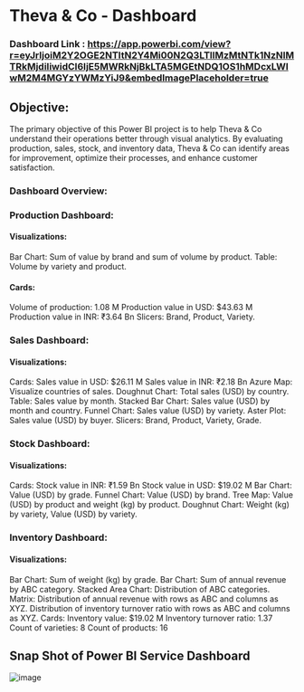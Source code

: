 # Theva & Co - Dashboard

### Dashboard Link : https://app.powerbi.com/view?r=eyJrIjoiM2Y2OGE2NTItN2Y4Mi00N2Q3LTllMzMtNTk1NzNlMTRkMjdiIiwidCI6IjE5MWRkNjBkLTA5MGEtNDQ1OS1hMDcxLWIwM2M4MGYzYWMzYiJ9&embedImagePlaceholder=true

## Objective:
The primary objective of this Power BI project is to help Theva & Co understand their operations better through visual analytics. By evaluating production, sales, stock, and inventory data, Theva & Co can identify areas for improvement, optimize their processes, and enhance customer satisfaction.

### Dashboard Overview:

### Production Dashboard:

#### Visualizations:
Bar Chart: Sum of value by brand and sum of volume by product.
Table: Volume by variety and product.
#### Cards:
Volume of production: 1.08 M
Production value in USD: $43.63 M
Production value in INR: ₹3.64 Bn
Slicers: Brand, Product, Variety.

### Sales Dashboard:

#### Visualizations:
Cards:
Sales value in USD: $26.11 M
Sales value in INR: ₹2.18 Bn
Azure Map: Visualize countries of sales.
Doughnut Chart: Total sales (USD) by country.
Table: Sales value by month.
Stacked Bar Chart: Sales value (USD) by month and country.
Funnel Chart: Sales value (USD) by variety.
Aster Plot: Sales value (USD) by buyer.
Slicers: Brand, Product, Variety, Grade.

### Stock Dashboard:

#### Visualizations:
Cards:
Stock value in INR: ₹1.59 Bn
Stock value in USD: $19.02 M
Bar Chart: Value (USD) by grade.
Funnel Chart: Value (USD) by brand.
Tree Map: Value (USD) by product and weight (kg) by product.
Doughnut Chart: Weight (kg) by variety, Value (USD) by variety.

### Inventory Dashboard:

#### Visualizations:
Bar Chart: Sum of weight (kg) by grade.
Bar Chart: Sum of annual revenue by ABC category.
Stacked Area Chart: Distribution of ABC categories.
Matrix:
Distribution of annual revenue with rows as ABC and columns as XYZ.
Distribution of inventory turnover ratio with rows as ABC and columns as XYZ.
Cards:
Inventory value: $19.02 M
Inventory turnover ratio: 1.37
Count of varieties: 8
Count of products: 16

## Snap Shot of Power BI Service Dashboard
![image](https://github.com/rafic-salesh/Power-BI/assets/172884667/add36420-4b27-4ec4-9010-2194834af394)
